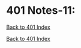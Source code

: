 # 401 Notes-11:
[Back to 401 Index](401-index.md)<br>


<!-- notes here -->


[Back to 401 Index](401-index.md)